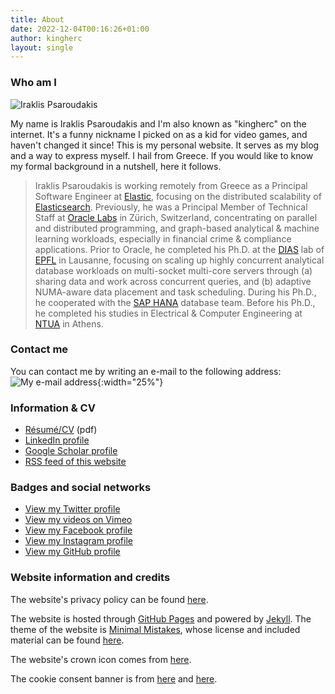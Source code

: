 ```yaml
---
title: About
date: 2022-12-04T00:16:26+01:00
author: kingherc
layout: single
---
```


### Who am I

<div class="author__avatar"><img src="/assets/about/profilepic_150.jpg" alt="Iraklis Psaroudakis" itemprop="image"></div>

My name is Iraklis Psaroudakis and I'm also known as "kingherc" on the internet. It's a funny nickname I picked on as a kid for video games, and haven't changed it since! This is my personal website. It serves as my blog and a way to express myself. I hail from Greece. If you would like to know my formal background in a nutshell, here it follows.

> Iraklis Psaroudakis is working remotely from Greece as a Principal Software Engineer at [Elastic](https://www.elastic.co/), focusing on the distributed scalability of [Elasticsearch](https://www.elastic.co/elasticsearch/). Previously, he was a Principal Member of Technical Staff at [Oracle Labs](https://labs.oracle.com/) in Zürich, Switzerland, concentrating on parallel and distributed programming, and graph-based analytical & machine learning workloads, especially in financial crime & compliance applications. Prior to Oracle, he completed his Ph.D. at the [DIAS](http://dias.epfl.ch) lab of [EPFL](http://www.epfl.ch/) in Lausanne, focusing on scaling up highly concurrent analytical database workloads on multi-socket multi-core servers through (a) sharing data and work across concurrent queries, and (b) adaptive NUMA-aware data placement and task scheduling. During his Ph.D., he cooperated with the [SAP HANA](http://scn.sap.com/docs/DOC-26824) database team. Before his Ph.D., he completed his studies in Electrical & Computer Engineering at [NTUA](https://www.ntua.gr/) in Athens.

### Contact me

You can contact me by writing an e-mail to the following address: ![My e-mail address](/assets/about/email.png){:width="25%"}

### Information & CV

  * [Résumé/CV](/assets/about/CV_Iraklis_Psaroudakis_web.pdf) (pdf)
  * [LinkedIn profile](http://www.linkedin.com/in/kingherc)
  * [Google Scholar profile](http://scholar.google.com/citations?user=TUcmoosAAAAJ)
  * [RSS feed of this website](/feed.xml)

### Badges and social networks

  * <a href="http://www.twitter.com/kherc/">View my Twitter profile</a>
  * <a href="http://vimeo.com/kingherc">View my videos on Vimeo</a>
  * <a href="http://www.facebook.com/kingherc/">View my Facebook profile</a>
  * <a href="https://www.instagram.com/kingherc/">View my Instagram profile</a>
  * <a href="https://github.com/kingherc/">View my GitHub profile</a>

### Website information and credits

The website's privacy policy can be found [here](/privacy-policy.html).

The website is hosted through [GitHub Pages](https://pages.github.com/) and powered by [Jekyll](https://jekyllrb.com). The theme of the website is [Minimal Mistakes](https://mademistakes.com/work/minimal-mistakes-jekyll-theme/), whose license and included material can be found [here](https://mmistakes.github.io/minimal-mistakes/docs/license/).

The website's crown icon comes from [here](http://freepsdfiles.net/3d-renders/treasure-chest-with-golden-coins-and-crown/).

The cookie consent banner is from [here](https://littlebigtech.net/posts/setting-up-cookie-compliance-for-google-analytics-on-a-jekyll-site/) and [here](https://stackoverflow.com/a/51833302).